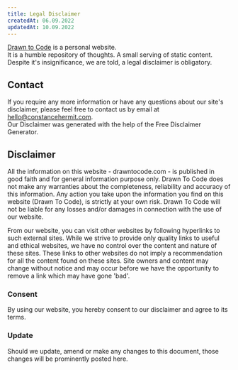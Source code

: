 ```yaml
---
title: Legal Disclaimer
createdAt: 06.09.2022
updatedAt: 10.09.2022
---
```


[Drawn to Code](https://drawntocode.com) is a personal website.  
It is a humble repository of thoughts. A small serving of static content.  
Despite it's insignificance, we are told, a legal disclaimer is obligatory. 

## Contact
If you require any more information or have any questions about our site's disclaimer, please feel free to contact us by email at hello@constancehermit.com.  
Our Disclaimer was generated with the help of the Free Disclaimer Generator.

## Disclaimer
All the information on this website - drawntocode.com - is published in good faith and for general information purpose only. 
Drawn To Code does not make any warranties about the completeness, reliability and accuracy of this information. 
Any action you take upon the information you find on this website (Drawn To Code), is strictly at your own risk. 
Drawn To Code will not be liable for any losses and/or damages in connection with the use of our website.

From our website, you can visit other websites by following hyperlinks to such external sites. 
While we strive to provide only quality links to useful and ethical websites, we have no control over the content and nature of these sites. 
These links to other websites do not imply a recommendation for all the content found on these sites. 
Site owners and content may change without notice and may occur before we have the opportunity to remove a link which may have gone 'bad'.

### Consent
By using our website, you hereby consent to our disclaimer and agree to its terms.

### Update
Should we update, amend or make any changes to this document, those changes will be prominently posted here.